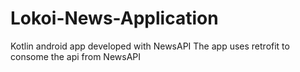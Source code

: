 # Lokoi-News-Application
Kotlin android app developed with NewsAPI
The app uses retrofit to consome the api from NewsAPI
